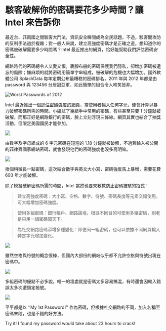 # 駭客破解你的密碼要花多少時間？讓 Intel 來告訴你

最近台、菲兩國之間駭客大鬥法，資訊安全瞬間成為全民話題，不過，駭客間攻防的反制手法過於複雜；對一般人來說，建立高強度密碼才是正確之道。想知道你的密碼被破解需要多少時間嗎？Intel 最近推出的網頁，恰好能幫助我們評估密碼安全性。

網路時代的密碼總令人又愛又恨，裹腳布般的密碼保護我們隱私，卻增加密碼被遺忘的風險；嫌麻煩的就將密碼用簡單字串組成，被破解的危機也大幅增加。國外軟體公司 SplashData 每年定期公布最糟糕的密碼排名，2011 年與 2012 年都是由 password 與 123456 分居冠亞軍，如此簡單的組合令人啼笑皆非。

![Worst Passwords of 2012](http://cdn.inside.com.tw/wp-content/uploads/2013/05/a42702fab89b8797c07a46ac0bbebfba.png)

Intel 最近推出一個[評估密碼強度的網頁](https://www-ssl.intel.com/content/www/us/en/forms/passwordwin.html)，當使用者輸入任何字元，便會計算以暴力破解密碼所需的時間。小編試了幾組手中常用的密碼，有些甚至只要 1 分鐘就被破解，而那正好是網路銀行的密碼，臉上立刻浮現三條線。網頁其實也結合了抽獎活動，但限定美國國民才能參加。

![](http://cdn.inside.com.tw/wp-content/uploads/2013/05/001.png)

由數字及字母組成的 6 字元密碼在短短的 1.18 分鐘就被破解，不過若輸入被公開的菲律賓國家網站密碼，就會發現他們的密碼強度也沒多高明嘛。

![](http://cdn.inside.com.tw/wp-content/uploads/2013/05/002.png)

換個稍微長一點密碼，這次結合數字與英文大小寫，密碼強度馬上暴增，需要花費 693 年才能破解。

除了模擬破解密碼所需的時間，Intel 當然也要來教教防止密碼被駭的招式：

> 建立高強度密碼：大小寫、空格、數字、符號、密碼長度等元素交錯使用，可大幅增加密碼強度。

> 使用多組密碼：銀行帳戶、網路論壇，根據不同目的可使用多組密碼，別老是只用一組密碼闖天下。

> 為社交網路密碼添增多種變化：即便同一組密碼，也可以依據不同網頁輸入特定字元增加變化。

![](http://cdn.inside.com.tw/wp-content/uploads/2013/05/003.png)

雖然空格與符號的概念很棒，但國內大部份的網站似乎都不允許空格與符號出現在密碼中。

![](http://cdn.inside.com.tw/wp-content/uploads/2013/05/004.png)

多組密碼的優點不必多說，唯一的壞處就是密碼太多容易搞混，有時還會因輸入錯誤太多次遭鎖定帳號。

![](http://cdn.inside.com.tw/wp-content/uploads/2013/05/005.png)

平平都是以 ‘‘My 1st Password!’’ 作為密碼，但根據社交網路的不同，加入名稱至密碼末段，也是不錯的好方法。

Try it! I found my password would take about 23 hours to crack!
